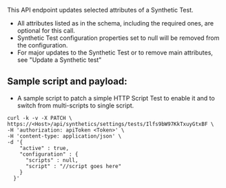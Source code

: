 This API endpoint updates selected attributes of a Synthetic Test.

- All attributes listed as in the schema, including the required ones, are optional for this call.
- Synthetic Test configuration properties set to null will be removed from the configuration.
- For major updates to the Synthetic Test or to remove main attributes, see "Update a Synthetic test"

## Sample script and payload: 
- A sample script to patch a simple HTTP Script Test to enable it and to switch from multi-scripts to single script.

```
curl -k -v -X PATCH \
https://<Host>/api/synthetics/settings/tests/Ilfs9bW97KkTxuyGtxBF \
-H 'authorization: apiToken <Token>' \
-H 'content-type: application/json' \
-d '{
    "active" : true,
    "configuration" : { 
      "scripts" : null,
      "script" : "//script goes here"
    }
  }'
```